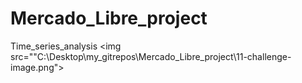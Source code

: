 # Mercado_Libre_project
Time_series_analysis
<img src=""C:\Desktop\my_gitrepos\Mercado_Libre_project\11-challenge-image.png">
